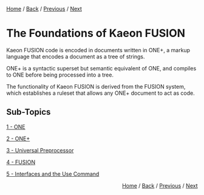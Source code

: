 [Home](https://github.com/Gallery-of-Kaeon/Kaeon-FUSION/tree/master/Kaeon%20FUSION/Documentation/README.md) /
[Back](https://github.com/Gallery-of-Kaeon/Kaeon-FUSION/tree/master/Kaeon%20FUSION/Documentation/README.md) /
[Previous](https://github.com/Gallery-of-Kaeon/Kaeon-FUSION/tree/master/Kaeon%20FUSION/Documentation/README.md) /
[Next](https://github.com/Gallery-of-Kaeon/Kaeon-FUSION/tree/master/Kaeon%20FUSION/Documentation/1%20-%20Foundations/1%20-%20ONE/README.md)

# The Foundations of Kaeon FUSION

Kaeon FUSION code is encoded in documents written in ONE+,
a markup language that encodes a document as a tree of strings.

ONE+ is a syntactic superset but semantic equivalent of ONE,
and compiles to ONE before being processed into a tree.

The functionality of Kaeon FUSION is derived from the FUSION system,
which establishes a ruleset that allows any ONE+ document to act as code.

## Sub-Topics

[1 - ONE](https://github.com/Gallery-of-Kaeon/Kaeon-FUSION/tree/master/Kaeon%20FUSION/Documentation/1%20-%20Foundations/1%20-%20ONE/README.md)

[2 - ONE+](https://github.com/Gallery-of-Kaeon/Kaeon-FUSION/tree/master/Kaeon%20FUSION/Documentation/1%20-%20Foundations/2%20-%20ONE%2B/README.md)

[3 - Universal Preprocessor](https://github.com/Gallery-of-Kaeon/Kaeon-FUSION/tree/master/Kaeon%20FUSION/Documentation/1%20-%20Foundations/3%20-%20Universal%20Preprocessor)

[4 - FUSION](https://github.com/Gallery-of-Kaeon/Kaeon-FUSION/tree/master/Kaeon%20FUSION/Documentation/1%20-%20Foundations/4%20-%20FUSION/README.md)

[5 - Interfaces and the Use Command](https://github.com/Gallery-of-Kaeon/Kaeon-FUSION/blob/master/Kaeon%20FUSION/Documentation/1%20-%20Foundations/5%20-%20Interfaces%20and%20the%20Use%20Command/README.md)

<div align="right"><p>

<a href="https://github.com/Gallery-of-Kaeon/Kaeon-FUSION/tree/master/Kaeon%20FUSION/Documentation/README.md">Home</a> / 
<a href="https://github.com/Gallery-of-Kaeon/Kaeon-FUSION/tree/master/Kaeon%20FUSION/Documentation/README.md">Back</a> / 
<a href="https://github.com/Gallery-of-Kaeon/Kaeon-FUSION/tree/master/Kaeon%20FUSION/Documentation/README.md">Previous</a> / 
<a href="https://github.com/Gallery-of-Kaeon/Kaeon-FUSION/tree/master/Kaeon%20FUSION/Documentation/1%20-%20Foundations/1%20-%20ONE/README.md">Next</a>

</p></div>